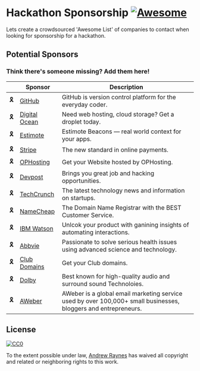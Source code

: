 # Hackathon Sponsorship [![Awesome](https://cdn.rawgit.com/sindresorhus/awesome/d7305f38d29fed78fa85652e3a63e154dd8e8829/media/badge.svg)](https://github.com/sindresorhus/awesome)

Lets create a crowdsourced 'Awesome List' of companies to contact when looking for sponsorship for a hackathon.


## Potential Sponsors

### Think there's someone missing? Add them here!

|    | Sponsor                                                                                                           | Description                                                   |
|----|-------------------------------------------------------------------------------------------------------------------|---------------------------------------------------------------|
| 🎗️ | [GitHub](https://community.github.com/)                                                                           | GitHub is version control platform for the everyday coder.  |
| 🎗️ | [Digital Ocean](https://www.digitalocean.com/community/questions/discounts-or-support-for-nonprofit-organisation) | Need web hosting, cloud storage? Get a droplet today.         |
| 🎗️ | [Estimote](https://estimote.com/) | Estimote Beacons — real world context for your apps.         |
| 🎗️ | [Stripe](https://stripe.com/) | The new standard in online payments.         |
| 🎗️ | [OPHosting](https://www.ophosting.io/) | Get your Website hosted by OPHosting.         |
| 🎗️ | [Devpost](https://devpost.com/) | Brings you great job and hacking opportunities.        |
| 🎗️ | [TechCrunch](https://techcrunch.com/) | The latest technology news and information on startups.        |
| 🎗️ | [NameCheap](https://www.namecheap.com/) | The Domain Name Registrar with the BEST Customer Service.        |
| 🎗️ | [IBM Watson](https://www.ibm.com/watson/) | Unlcok your product with ganining insights of automating interactions.   |
| 🎗️ | [Abbvie](https://www.abbvie.com/) | Passionate to solve serious health issues using advanced science and technology.        |
| 🎗️ | [Club Domains](https://m.get.club/search/) | Get your Club domains.       |
| 🎗️ | [Dolby](http://developer.dolby.com/) | Best known for high-quality audio and surround sound Technoloies.   |
| 🎗️ | [AWeber](https://www.aweber.com//) | AWeber is a global email marketing service used by over 100,000+ small businesses, bloggers and entrepreneurs.    |


## License

[![CC0](http://i.creativecommons.org/p/zero/1.0/88x31.png)](http://creativecommons.org/publicdomain/zero/1.0/)

To the extent possible under law, [Andrew Raynes](https://twitter.com/raynes_cc) has waived all copyright and related or neighboring rights to this work.
